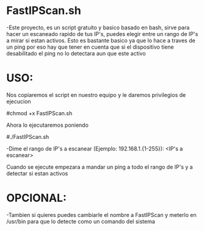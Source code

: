 # FastIPScan.sh
-Este proyecto, es un script gratuito y basico basado en bash, sirve para hacer un escaneado rapido de tus IP's,
puedes elegir entre un rango de IP's a mirar si estan activos. Esto es bastante basico ya que lo hace a traves de un ping por
eso hay que tener en cuenta que si el dispositivo tiene desabilitado el ping no lo detectara aun que este activo

# USO:
Nos copiaremos el script en nuestro equipo y le daremos privilegios de ejecucion

#chmod +x FastIPScan.sh

Ahora lo ejecutaremos poniendo

#./FastIPScan.sh

-Dime el rango de IP's a escanear (Ejemplo: 192.168.1.{1-255}): <IP's a escanear>

Cuando se ejecute empezara a mandar un ping a todo el rango de IP's y a detectar si estan activos

# OPCIONAL:
-Tambien si quieres puedes cambiarle el nombre a FastIPScan y meterlo en /usr/bin para que lo detecte como un comando del sistema

